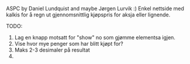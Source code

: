 ASPC by Daniel Lundquist and maybe Jørgen Lurvik :)
Enkel nettside med kalkis for å regn ut gjennomsnittlig kjøpspris for aksja eller lignende.


TODO:
1. Lag en knapp motsatt for "show" no som gjømme elementsa igjen.
2. Vise hvor mye penger som har blitt kjøpt for?
3. Maks 2-3 desimaler på resultat
4.
